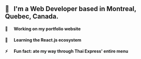 ##   👋 &nbsp;                         I'm a Web Developer based in Montreal, Quebec, Canada.

#### 🔭 &nbsp;&nbsp;&nbsp;&nbsp;       Working on my portfolio website

#### 🌱 &nbsp;&nbsp;&nbsp;&nbsp;       Learning the React.js ecosystem

#### ⚡ &nbsp;&nbsp;&nbsp;&nbsp;       Fun fact: ate my way through Thai Express' entire menu
